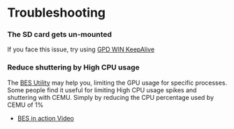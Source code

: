 # Troubleshooting


### The SD card gets un-mounted

If you face this issue, try using [GPD WIN KeepAlive](https://www.sakya.it/wordpress/gpd-win-keepalive-version-1-1-0-released/)


### Reduce shuttering by High CPU usage

The [BES Utility](http://mion.faireal.net/BES) may help you, limiting the GPU usage for specific processes.
Some people find it useful for limiting High CPU usage spikes and shuttering with CEMU.
Simply by reducing the CPU percentage used by CEMU of 1%
* [BES in action Video](https://youtu.be/aPn5TdZioMk?t=25)
